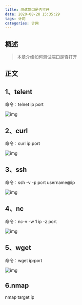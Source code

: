 ```yaml
---
title: 测试端口是否打开
date: 2020-08-28 15:35:29
tags: 计网
categories: 计网
---
```


## 概述

> 本章介绍如何测试端口是否打开

<!--more-->

## 正文

## 1、telent

命令：telnet ip port

![img](https://img-blog.csdnimg.cn/20190428140356245.png)

## 2、curl

命令：curl ip:port

![img](https://img-blog.csdnimg.cn/20190428140522813.png?x-oss-process=image/watermark,type_ZmFuZ3poZW5naGVpdGk,shadow_10,text_aHR0cHM6Ly9ibG9nLmNzZG4ubmV0L3FxXzIzOTUzNzE3,size_16,color_FFFFFF,t_70)

## 3、ssh

命令：ssh -v -p port username@ip

![img](https://img-blog.csdnimg.cn/20190428140716326.png?x-oss-process=image/watermark,type_ZmFuZ3poZW5naGVpdGk,shadow_10,text_aHR0cHM6Ly9ibG9nLmNzZG4ubmV0L3FxXzIzOTUzNzE3,size_16,color_FFFFFF,t_70)

## 4、nc

命令：nc-v -w 1 ip -z port

![img](https://img-blog.csdnimg.cn/20190428140818643.png)

## 5、wget

命令：wget ip:port

![img](https://img-blog.csdnimg.cn/20190428140912447.png?x-oss-process=image/watermark,type_ZmFuZ3poZW5naGVpdGk,shadow_10,text_aHR0cHM6Ly9ibG9nLmNzZG4ubmV0L3FxXzIzOTUzNzE3,size_16,color_FFFFFF,t_70)

## 6.nmap

nmap target ip